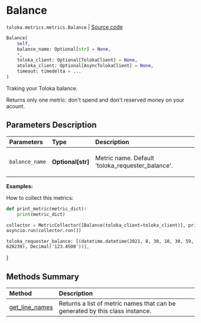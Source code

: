 # Balance
`toloka.metrics.metrics.Balance` | [Source code](https://github.com/Toloka/toloka-kit/blob/v1.1.3/src/metrics/metrics.py#L143)

```python
Balance(
    self,
    balance_name: Optional[str] = None,
    *,
    toloka_client: Optional[TolokaClient] = None,
    atoloka_client: Optional[AsyncTolokaClient] = None,
    timeout: timedelta = ...
)
```

Traking your Toloka balance.


Returns only one metric: don't spend and don't reserved money on your acount.

## Parameters Description

| Parameters | Type | Description |
| :----------| :----| :-----------|
`balance_name`|**Optional\[str\]**|<p>Metric name. Default &#x27;toloka_requester_balance&#x27;.</p>

**Examples:**

How to collect this metrics:
```python
def print_metric(metric_dict):
    print(metric_dict)

collector = MetricCollector([Balance(toloka_client=toloka_client)], print_metric)
asyncio.run(collector.run())
```
    toloka_requester_balance: [(datetime.datetime(2021, 8, 30, 10, 30, 59, 628239), Decimal('123.4500'))],
}
## Methods Summary

| Method | Description |
| :------| :-----------|
[get_line_names](toloka.metrics.metrics.Balance.get_line_names.md)| Returns a list of metric names that can be generated by this class instance.
